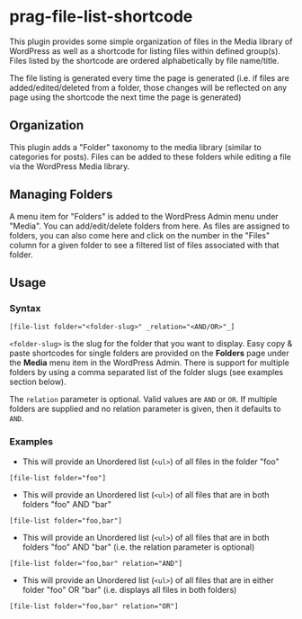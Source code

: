 # prag-file-list-shortcode
This plugin provides some simple organization of files in the Media library of WordPress as well as a shortcode for listing files within defined group(s).  Files listed by the shortcode are ordered alphabetically by file name/title.

The file listing is generated every time the page is generated (i.e. if files are added/edited/deleted from a folder, those changes will be reflected on any page using the shortcode the next time the page is generated)

## Organization
This plugin adds a "Folder" taxonomy to the media library (similar to categories for posts).  Files can be added to these folders while editing a file via the WordPress Media library.

## Managing Folders
A menu item for "Folders" is added to the WordPress Admin menu under "Media".  You can add/edit/delete folders from here.  As files are assigned to folders, you can also come here and click on the number in the "Files" column for a given folder to see a filtered list of files associated with that folder.

## Usage

### Syntax
`[file-list folder="<folder-slug>" _relation="<AND/OR>"_]`

`<folder-slug>` is the slug for the folder that you want to display.  Easy copy & paste shortcodes for single folders are provided on the **Folders** page under the **Media** menu item in the WordPress Admin.  There is support for multiple folders by using a comma separated list of the folder slugs (see examples section below).

The `relation` parameter is optional.  Valid values are `AND` or `OR`.  If multiple folders are supplied and no relation parameter is given, then it defaults to `AND`.

### Examples
- This will provide an Unordered list (`<ul>`) of all files in the folder "foo"

`[file-list folder="foo"]`

- This will provide an Unordered list (`<ul>`) of all files that are in both folders "foo" AND "bar"

`[file-list folder="foo,bar"]`

- This will provide an Unordered list (`<ul>`) of all files that are in both folders "foo" AND "bar" (i.e. the relation parameter is optional)

`[file-list folder="foo,bar" relation="AND"]`

- This will provide an Unordered list (`<ul>`) of all files that are in either folder "foo" OR "bar" (i.e. displays all files in both folders)

`[file-list folder="foo,bar" relation="OR"]`

